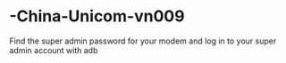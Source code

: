 # -China-Unicom-vn009
Find the super admin password for your modem and log in to your super admin account with adb 
